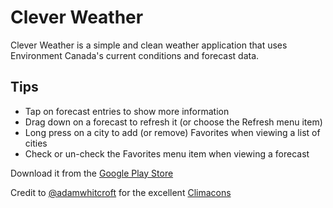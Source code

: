 Clever Weather
==============

Clever Weather is a simple and clean weather application that uses Environment Canada's current conditions and forecast data.

Tips
----
* Tap on forecast entries to show more information
* Drag down on a forecast to refresh it (or choose the Refresh menu item)
* Long press on a city to add (or remove) Favorites when viewing a list of cities
* Check or un-check the Favorites menu item when viewing a forecast

Download it from the [Google Play Store]

Credit to [@adamwhitcroft] for the excellent [Climacons]

[@adamwhitcroft]:http://twitter.com/adamwhitcroft
[Climacons]:http://adamwhitcroft.com/climacons/
[Google Play Store]:https://play.google.com/store/apps/details?id=com.listotechnologies.cleverweather
